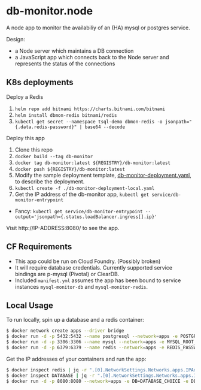 # db-monitor.node

A node app to monitor the availabiliy of an (HA) mysql or postgres service.

Design:
- a Node server which maintains a DB connection
- a JavaScript app which connects back to the Node server and represents the status of the connections

## K8s deployments

Deploy a Redis
1. `helm repo add bitnami https://charts.bitnami.com/bitnami`
1. `helm install dbmon-redis bitnami/redis`
1. `kubectl get secret --namespace tsql-demo dbmon-redis -o jsonpath="{.data.redis-password}" | base64 --decode`

Deploy this app
1. Clone this repo
1. `docker build --tag db-monitor`
1. `docker tag db-monitor:latest ${REGISTRY}/db-monitor:latest`
1. `docker push ${REGISTRY}/db-monitor:latest`
1. Modify the sample deployment template, [db-monitor-deployment.yaml](db-monitor-deployment.yaml), to describe the deployment.
1. `kubectl create -f ./db-monitor-deployment-local.yaml`
1. Get the IP address of the db-monitor app, `kubectl get service/db-monitor-entrypoint`
  - Fancy: `kubectl get service/db-monitor-entrypoint --output='jsonpath={.status.loadBalancer.ingress[].ip}'`

Visit http://IP-ADDRESS:8080/ to see the app.

## CF Requirements
- This app could be run on Cloud Foundry. (Possibly broken)
- It will require database credentials. Currently supported service bindings are p-mysql (Pivotal) or ClearDB.
- Included `manifest.yml` assumes the app has been bound to service instances `mysql-monitor-db` and `mysql-monitor-redis`.

## Local Usage

To run locally, spin up a database and a redis container:

```sh
$ docker network create apps --driver bridge
$ docker run -d -p 5432:5432 --name postgresql --network=apps -e POSTGRESQL_PASSWORD=passw0rd bitnami/postgresql:latest
$ docker run -d -p 3306:3306 --name mysql --network=apps -e MYSQL_ROOT_PASSWORD=passw0rd bitnami/mysql:latest
$ docker run -d -p 6379:6379 --name redis --network=apps -e REDIS_PASSWORD=passw0rd -e ALLOW_EMPTY_PASSSWORD=no bitnami/redis:latest
```

Get the IP addresses of your containers and run the app:

```sh
$ docker inspect redis | jq -r ".[0].NetworkSettings.Networks.apps.IPAddress"
$ docker inspect DATABASE | jq -r ".[0].NetworkSettings.Networks.apps.IPAddress"
$ docker run -d -p 8080:8080 --network=apps -e DB=DATABASE_CHOICE -e DB_HOST=IP_ADDRESS -e DB_USER={postgres,root} -e DB_PASSWORD=passw0rd DB_DATABASE -e REDIS_CREDS=REDIS_IP:6379:passw0rd db-monitor
```
